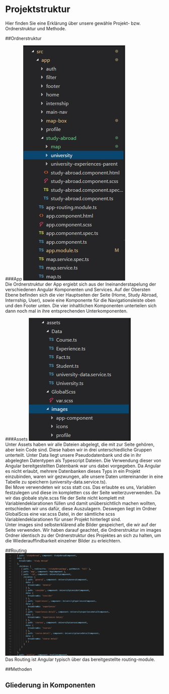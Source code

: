 # Projektstruktur

Hier finden Sie eine Erklärung über unsere gewähle Projekt- bzw. Ordnerstruktur und Methode. 

##Ordnerstruktur

###App
![Screenshot](img/structure/src.jpg) <br>
Die Ordnerstruktur der App ergiebt sich aus der Ineinanderstapelung der verschiedenen Angular Komponenten und Services.
Auf der Obersten Ebene befinden sich die vier Hauptseiten der Seite (Home, Study Abroad, Internship, User), sowie eine Komponente für die Navigationsleiste oben und den Footer unten. Die vier inhaltlichen Komponenten unterteilen sich dann noch mal in ihre entsprechenden Unterkomponenten.

###Assets
![Screenshot](img/structure/assets.jpg) <br>
Unter Assets haben wir alle Dateien abgelegt, die mit zur Seite gehören, aber kein Code sind. Diese haben wir in drei unterschiedliche Gruppen unterteilt.
Unter Data liegt unsere Pseudodatenbank und die in ihr abgelegten Datentypen als Typescript Dateien. Die Verwendung dieser von Angular bereitgestellten Datenbank war uns dabei vorgegeben.
Da Angular es nicht erlaubt, mehrere Datenbanken dieses Typs in ein Projekt einzubinden, waren wir gezwungen, alle unsere Daten untereinander in eine Tabelle zu speichern (university-data.service.ts). <br>
Bei Move verwendeten wir scss statt css. Das erlaubte es uns, Variablen festzulegen und diese im kompletten css der Seite weiterzuverwenden. Da wir das globale style.scss file der Seite nicht komplett mit Variablendeklarationen füllen und damit unübersichtlich machen wollten, entschieden wir uns dafür, diese Auszulagern. Deswegen liegt im Ordner GlobalScss eine var.scss Datei, in der sämtliche scss Variablendeklarationen für unser Projekt hinterlegt sind. <br>
Unter images sind selbsterklärend alle Bilder gespeichert, die wir auf der Seite verwenden. Wir haben darauf geachtet, die Ordnerstruktur im images Ordner identisch zu der Ordnerstruktur des Projektes an sich zu halten, um die Wiederauffindbarkeit einzelner Bilder zu erleichtern.

##Routing 
![Screenshot](img/structure/routing.jpg)
Das Routing ist Angular typisch über das bereitgestellte routing-module.

##Methoden  

## Gliederung in Komponenten 